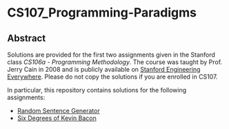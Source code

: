 # CS107_Programming-Paradigms
## Abstract
Solutions are provided for the first two assignments given in the Stanford class *CS106a - Programming Methodology*. The course was taught by Prof. Jerry Cain in 2008 and is publicly available on [Stanford Engineering Everywhere](https://see.stanford.edu/Course/CS107). Please do not copy the solutions if you are enrolled in CS107.

In particular, this repository contains solutions for the following assignments:
+ [Random Sentence Generator](https://github.com/tobiaslutz/CS107_Programming-Paradigms/blob/master/Assignment_1/04-Assignment-1-RSG.pdf)
+ [Six Degrees of Kevin Bacon](https://github.com/tobiaslutz/CS106a_Programming-Methodology/blob/master/Assignment_2/09-Assignment-2-Six-Degrees.pdf)
